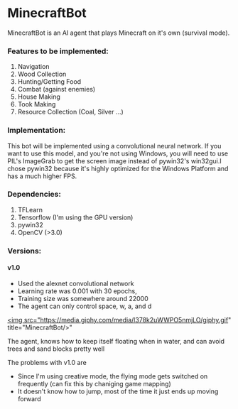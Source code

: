 # MinecraftBot

MinecraftBot is an AI agent that plays Minecraft on it's own (survival mode).

### Features to be implemented:
1. Navigation
2. Wood Collection
3. Hunting/Getting Food
4. Combat (against enemies)
5. House Making
6. Took Making
7. Resource Collection (Coal, Silver ...)

### Implementation:

This bot will be implemented using a convolutional neural network. If you want to use this model, and you're not using Windows, you will need to use PIL's ImageGrab to get the screen image instead of pywin32's win32gui.I chose pywin32 because it's highly optimized for the Windows Platform and has a much higher FPS.

### Dependencies:
1. TFLearn
2. Tensorflow (I'm using the GPU version)
3. pywin32
4. OpenCV (>3.0)


### Versions:

#### v1.0
* Used the alexnet convolutional network
* Learning rate was 0.001 with 30 epochs,
* Training size was somewhere around 22000
* The agent can only control space, w, a, and d


<a href="https://giphy.com/embed/l378k2uWWPO5nmjLO"><img src="https://media.giphy.com/media/l378k2uWWPO5nmjLO/giphy.gif" title="MinecraftBot/>"</a>

The agent, knows how to keep itself floating when in water, and can avoid trees and sand blocks pretty well

The problems with v1.0 are
* Since I'm using creative mode, the flying mode gets switched on frequently (can fix this by chaniging game mapping)
* It doesn't know how to jump, most of the time it just ends up moving forward



